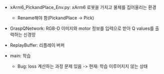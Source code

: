 * xArm6_PickandPlace_Env.py: xArm6 로봇을 가지고 물체를 집어올리는 환경
  * Rename해야 함(PickandPlace -> Pick)
  
* GraspQNetwork:  RGB-D 이미지와 motor 정보를 입력으로 받아 Q values를 출력하는 신경망

* ReplayBuffer: 리플레이 버퍼

* main: 학습
  * Bug: loss 계산하는 과정 문제 있음 -> 현재: 학습 이루어지지 않는 상태
